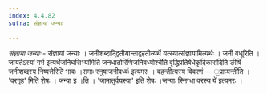 ```yaml
---
index: 4.4.82
sutra: संज्ञायां जन्याः

---
```

_संज्ञायां जन्याः_ - संज्ञायां जन्याः । जनीशब्दाद्द्वितीयान्ताद्वहतीत्यर्थे यत्स्यात्संज्ञायामित्यर्थः । जनी वधूरिति । जायतेऽस्यां गर्भ इत्यर्थेजनिघसिभ्या॑मिति जनधातोरिणिजनिवध्योश्चे॑ति वृद्धिप्रतिषेधेकृदिकारा॑दिति ङीषि जनीशब्दस्य निष्पत्तेरिति भावः ।समाः स्नुषाजनीवध्वः॑ इत्यमरः । वहन्तीत्यस्य विवरणं — ॒प्राप्यन्ती॑ति । 'वरगृह' मिति शेषः । जन्या इ ।ति । 'जामातुर्वयस्या' इति शेषः ।जन्याः स्निग्धा वरस्य ये॑ इत्यमरः ।